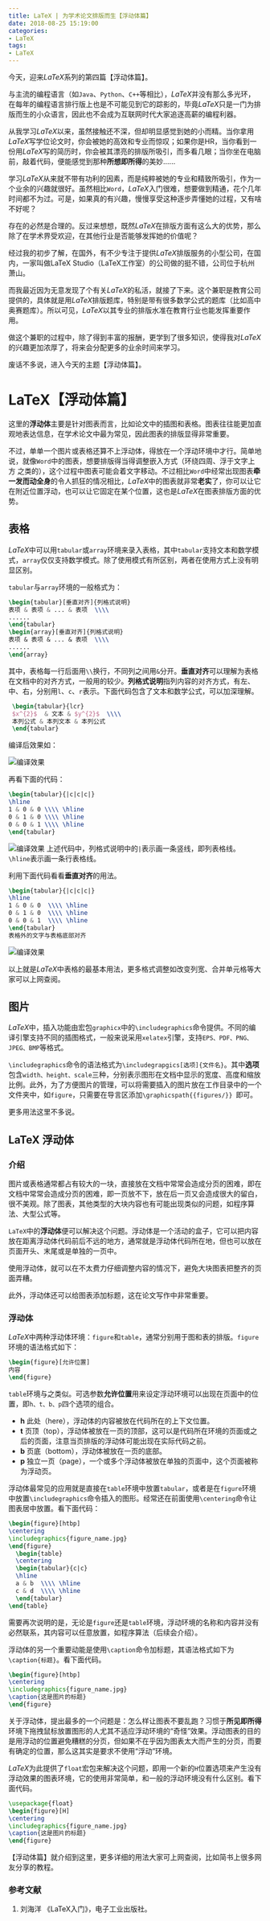 ```yaml
---
title: LaTeX | 为学术论文排版而生【浮动体篇】
date: 2018-08-25 15:19:00
categories:
- LaTeX
tags:
- LaTeX
---
```


今天，迎来$LaTeX$系列的第四篇【浮动体篇】。

与主流的编程语言（如`Java`、`Python`、`C++`等相比），$LaTeX$并没有那么多光环，在每年的编程语言排行版上也是不可能见到它的踪影的，毕竟$LaTeX$只是一门为排版而生的小众语言，因此也不会成为互联网时代大家追逐高薪的编程利器。

从我学习$LaTeX$以来，虽然接触还不深，但却明显感觉到她的小而精。当你拿用$LaTeX$写学位论文时，你会被她的高效和专业而惊叹；如果你是HR，当你看到一份用$LaTeX$写的简历时，你会被其漂亮的排版所吸引，而多看几眼；当你坐在电脑前，敲着代码，便能感觉到那种**所想即所得**的美妙......

学习$LaTeX$从来就不带有功利的因素，而是纯粹被她的专业和精致所吸引，作为一个业余的兴趣就很好。虽然相比`Word`，$LaTeX$入门很难，想要做到精通，花个几年时间都不为过。可是，如果真的有兴趣，慢慢享受这种逐步弄懂她的过程，又有啥不好呢？

存在的必然是合理的。反过来想想，既然$LaTeX$在排版方面有这么大的优势，那么除了在学术界受欢迎，在其他行业是否能够发挥她的价值呢？

经过我的初步了解，在国外，有不少专注于提供$LaTeX$排版服务的小型公司，在国内，一家叫做LaTeX Studio（LaTeX工作室）的公司做的挺不错，公司位于杭州萧山。

而我最近因为无意发现了个有关$LaTeX$的私活，就接了下来。这个兼职是教育公司提供的，具体就是用$LaTeX$排版题库，特别是带有很多数学公式的题库（比如高中奥赛题库）。所以可见，$LaTeX$以其专业的排版水准在教育行业也能发挥重要作用。

做这个兼职的过程中，除了得到丰富的报酬，更学到了很多知识，使得我对$LaTeX$的兴趣更加浓厚了，将来会分配更多的业余时间来学习。

废话不多说，进入今天的主题【浮动体篇】。

# LaTeX【浮动体篇】
这里的**浮动体**主要是针对图表而言，比如论文中的插图和表格。图表往往能更加直观地表达信息，在学术论文中最为常见，因此图表的排版显得非常重要。

不过，单单一个图片或表格还算不上浮动体，得放在一个浮动环境中才行。简单地说，就像``Word``中的图表，想要排版得当得调整嵌入方式（环绕四周、浮于文字上方 之类的），这个过程中图表可能会着文字移动。不过相比``Word``中经常出现图表**牵一发而动全身**的令人抓狂的情况相比，$LaTeX$中的图表就非常**老实**了，你可以让它在附近位置浮动，也可以让它固定在某个位置，这也是$LaTeX$在图表排版方面的优势。

## 表格
$LaTeX$中可以用``tabular``或``array``环境来录入表格，其中``tabular``支持文本和数学模式，``array``仅仅支持数学模式。除了使用模式有所区别，两者在使用方式上没有明显区别。

``tabular``与``array``环境的一般格式为：

```latex
\begin{tabular}[垂直对齐]{列格式说明}
表项 & 表项 & ... & 表项  \\\\
......
\end{tabular}
\begin{array}[垂直对齐]{列格式说明}
表项 & 表项 & ... & 表项  \\\\ 
......
\end{array}
```




其中，表格每一行后面用``\\``换行，不同列之间用``&``分开。**垂直对齐**可以理解为表格在文档中的对齐方式，一般用的较少。**列格式说明**指列内容的对齐方式，有左、中、右，分别用``l``、``c``、``r``表示。下面代码包含了文本和数学公式，可以加深理解。
```latex
 \begin{tabular}{lcr}
 $x^{2}$  & 文本 & $y^{2}$  \\\\
 本列公式 & 本列文本 & 本列公式
 \end{tabular}
```
编译后效果如：

![编译效果](http://upload-images.jianshu.io/upload_images/2787497-30a3566e57b9a787.png?imageMogr2/auto-orient/strip%7CimageView2/2/w/1240)

再看下面的代码：
```latex
\begin{tabular}{|c|c|c|}
\hline
1 & 0 & 0 \\\\ \hline
0 & 1 & 0 \\\\ \hline
0 & 0 & 1 \\\\ \hline
\end{tabular}
```

![编译效果](http://upload-images.jianshu.io/upload_images/2787497-783fd308cb118b31.png?imageMogr2/auto-orient/strip%7CimageView2/2/w/1240)
上述代码中，列格式说明中的``|``表示画一条竖线，即列表格线。``\hline``表示画一条行表格线。

利用下面代码看看**垂直对齐**的用法。
```latex
\begin{tabular}{|c|c|c|}
\hline
1 & 0 & 0  \\\\ \hline
0 & 1 & 0  \\\\ \hline
0 & 0 & 1  \\\\ \hline
\end{tabular}
表格外的文字与表格底部对齐
```

![编译效果](http://upload-images.jianshu.io/upload_images/2787497-669a39d72ad15033.png?imageMogr2/auto-orient/strip%7CimageView2/2/w/1240)

以上就是$LaTeX$中表格的最基本用法，更多格式调整如改变列宽、合并单元格等大家可以上网查阅。

## 图片
$LaTeX$中，插入功能由宏包``graphicx``中的``\includegraphics``命令提供。不同的编译引擎支持不同的插图格式，一般来说采用``xelatex``引擎，支持``EPS、PDF、PNG、JPEG、BMP``等格式。

``\includegraphics``命令的语法格式为``\includegrapgics[选项]{文件名}``。其中**选项**包含``width、height、scale``三种，分别表示图形在文档中显示的宽度、高度和缩放比例。此外，为了方便图片的管理，可以将需要插入的图片放在工作目录中的一个文件夹中，如``figure``，只需要在导言区添加``\graphicspath{{figures/}} ``即可。

更多用法这里不多说。

## LaTeX 浮动体
### 介绍
图片或表格通常都占有较大的一块，直接放在文档中常常会造成分页的困难，即在文档中常常会造成分页的困难，即一页放不下，放在后一页又会造成很大的留白，很不美观。除了图表，其他类型的大块内容也有可能出现类似的问题，如程序算法、大型公式等。

`LaTeX`中的**浮动体**便可以解决这个问题。浮动体是一个活动的盒子，它可以把内容放在距离浮动体代码前后不远的地方，通常就是浮动体代码所在地，但也可以放在页面开头、末尾或是单独的一页中。

使用浮动体，就可以在不太费力仔细调整内容的情况下，避免大块图表把整齐的页面弄糟。

此外，浮动体还可以给图表添加标题，这在论文写作中非常重要。

### 浮动体
$LaTeX$中两种浮动体环境：``figure``和``table``，通常分别用于图和表的排版。``figure``环境的语法格式如下：
```latex
\begin{figure}[允许位置]
内容
\end{figure}
```
``table``环境与之类似。可选参数**允许位置**用来设定浮动环境可以出现在页面中的位置，即``h、t、b、p``四个选项的组合。

- **h** 此处（here），浮动体的内容被放在代码所在的上下文位置。
- **t** 页顶（top），浮动体被放在一页的顶部，这可以是代码所在环境的页面或之后的页面，注意当页排版的浮动体可能出现在实际代码之前。
- **b** 页底（bottom），浮动体被放在一页的底部。
- **p** 独立一页（page），一个或多个浮动体被放在单独的页面中，这个页面被称为浮动页。

浮动体最常见的应用就是直接在``table``环境中放置``tabular``，或者是在``figure``环境中放置``\includegraphics``命令插入的图形。经常还在前面使用``\centering``命令让图表居中放置。看下面代码：
```latex
\begin{figure}[htbp]
\centering
\includegraphics{figure_name.jpg}
\end{figure}
  \begin{table}
  \centering
  \begin{tabular}{c|c}
  \hline
  a & b  \\\\ \hline
  c & d  \\\\ \hline
  \end{tabular}
\end{table}
```
需要再次说明的是，无论是``figure``还是``table``环境，浮动环境的名称和内容并没有必然联系，其内容可以任意放置，如程序算法（后续会介绍）。

浮动体的另一个重要动能是使用``\caption``命令加标题，其语法格式如下为``\caption{标题}``。看下面代码。
```latex
\begin{figure}[htbp]
\centering
\includegraphics{figure_name.jpg}
\caption{这是图片的标题}
\end{figure}
```
关于浮动体，提出最多的一个问题是：怎么样让图表不要乱跑？习惯于**所见即所得**环境下拖拽鼠标放置图形的人尤其不适应浮动环境的“奇怪”效果。浮动图表的目的是用浮动的位置避免糟糕的分页，但如果不在乎因为图表太大而产生的分页，而要有确定的位置，那么这其实是要求不使用“浮动”环境。

$LaTeX$为此提供了``float``宏包来解决这个问题，即用一个新的``H``位置选项来产生没有浮动效果的图表环境，它的使用非常简单，和一般的浮动环境没有什么区别。看下面代码。
```latex
\usepackage{float}
\begin{figure}[H]
\centering
\includegraphics{figure_name.jpg}
\caption{这是图片的标题}
\end{figure}
```
【浮动体篇】就介绍到这里，更多详细的用法大家可上网查阅，比如简书上很多网友分享的教程。

### 参考文献
1. 刘海洋 《LaTeX入门》，电子工业出版社。